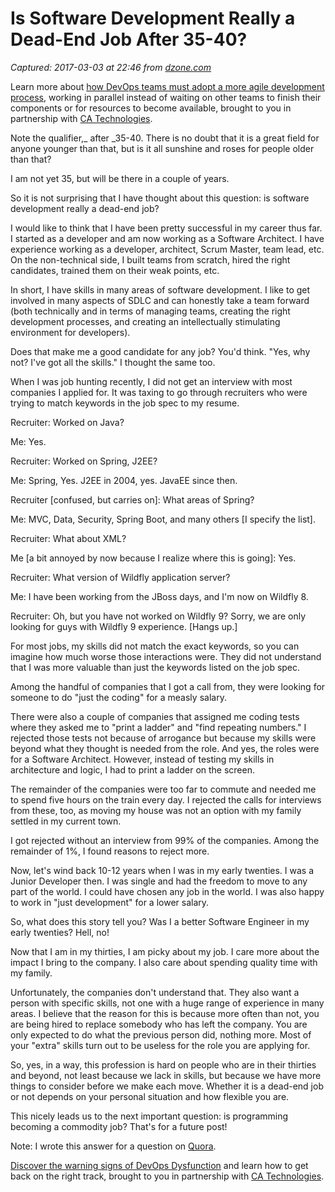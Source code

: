 # Is Software Development Really a Dead-End Job After 35-40?

_Captured: 2017-03-03 at 22:46 from [dzone.com](https://dzone.com/articles/is-software-development-really-a-dead-end-job-afte?oid=twitter&utm_content=buffere6a99&utm_medium=social&utm_source=twitter.com&utm_campaign=buffer)_

Learn more about [how DevOps teams must adopt a more agile development process](https://dzone.com/go?i=148026&u=https%3A%2F%2Fwww.ca.com%2Fus%2Fcollateral%2Febook%2Fexploring-the-tools-that-make-agile-parallel-development-possible.register.html%3Fmrm%3D540542%26cid%3DNA-DSP-ABUS-ACM-000195-00001285-000000492%26aid%3D00702), working in parallel instead of waiting on other teams to finish their components or for resources to become available, brought to you in partnership with [CA Technologies](https://dzone.com/go?i=148026&u=https%3A%2F%2Fwww.ca.com%2Fus%2Fcollateral%2Febook%2Fexploring-the-tools-that-make-agile-parallel-development-possible.register.html%3Fmrm%3D540542%26cid%3DNA-DSP-ABUS-ACM-000195-00001285-000000492%26aid%3D00702).

Note the qualifier,_ after _35-40. There is no doubt that it is a great field for anyone younger than that, but is it all sunshine and roses for people older than that?

I am not yet 35, but will be there in a couple of years.

So it is not surprising that I have thought about this question: is software development really a dead-end job?

I would like to think that I have been pretty successful in my career thus far. I started as a developer and am now working as a Software Architect. I have experience working as a developer, architect, Scrum Master, team lead, etc. On the non-technical side, I built teams from scratch, hired the right candidates, trained them on their weak points, etc.

In short, I have skills in many areas of software development. I like to get involved in many aspects of SDLC and can honestly take a team forward (both technically and in terms of managing teams, creating the right development processes, and creating an intellectually stimulating environment for developers).

Does that make me a good candidate for any job? You'd think. "Yes, why not? I've got all the skills." I thought the same too.

When I was job hunting recently, I did not get an interview with most companies I applied for. It was taxing to go through recruiters who were trying to match keywords in the job spec to my resume.

Recruiter: Worked on Java?

Me: Yes.

Recruiter: Worked on Spring, J2EE?

Me: Spring, Yes. J2EE in 2004, yes. JavaEE since then.

Recruiter [confused, but carries on]: What areas of Spring?

Me: MVC, Data, Security, Spring Boot, and many others [I specify the list].

Recruiter: What about XML?

Me [a bit annoyed by now because I realize where this is going]: Yes.

Recruiter: What version of Wildfly application server?

Me: I have been working from the JBoss days, and I'm now on Wildfly 8.

Recruiter: Oh, but you have not worked on Wildfly 9? Sorry, we are only looking for guys with Wildfly 9 experience. [Hangs up.]

For most jobs, my skills did not match the exact keywords, so you can imagine how much worse those interactions were. They did not understand that I was more valuable than just the keywords listed on the job spec.

Among the handful of companies that I got a call from, they were looking for someone to do "just the coding" for a measly salary.

There were also a couple of companies that assigned me coding tests where they asked me to "print a ladder" and "find repeating numbers." I rejected those tests not because of arrogance but because my skills were beyond what they thought is needed from the role. And yes, the roles were for a Software Architect. However, instead of testing my skills in architecture and logic, I had to print a ladder on the screen.

The remainder of the companies were too far to commute and needed me to spend five hours on the train every day. I rejected the calls for interviews from these, too, as moving my house was not an option with my family settled in my current town.

I got rejected without an interview from 99% of the companies. Among the remainder of 1%, I found reasons to reject more.

Now, let's wind back 10-12 years when I was in my early twenties. I was a Junior Developer then. I was single and had the freedom to move to any part of the world. I could have chosen any job in the world. I was also happy to work in "just development" for a lower salary.

So, what does this story tell you? Was I a better Software Engineer in my early twenties? Hell, no!

Now that I am in my thirties, I am picky about my job. I care more about the impact I bring to the company. I also care about spending quality time with my family.

Unfortunately, the companies don't understand that. They also want a person with specific skills, not one with a huge range of experience in many areas. I believe that the reason for this is because more often than not, you are being hired to replace somebody who has left the company. You are only expected to do what the previous person did, nothing more. Most of your "extra" skills turn out to be useless for the role you are applying for.

So, yes, in a way, this profession is hard on people who are in their thirties and beyond, not least because we lack in skills, but because we have more things to consider before we make each move. Whether it is a dead-end job or not depends on your personal situation and how flexible you are.

This nicely leads us to the next important question: is programming becoming a commodity job? That's for a future post!

Note: I wrote this answer for a question on [Quora](https://www.quora.com/Is-software-development-really-a-dead-end-job-after-35-40).

[Discover the warning signs of DevOps Dysfunction](https://dzone.com/go?i=148027&u=http%3A%2F%2Ftransform.ca.com%2Fpragmatic-guide-to-devops.html%3Fmrm%3D540542%26cid%3DNA-DSP-ABUS-ACM-000195-00001286-000000493%26aid%3D00702) and learn how to get back on the right track, brought to you in partnership with [CA Technologies](https://dzone.com/go?i=148027&u=http%3A%2F%2Ftransform.ca.com%2Fpragmatic-guide-to-devops.html%3Fmrm%3D540542%26cid%3DNA-DSP-ABUS-ACM-000195-00001286-000000493%26aid%3D00702).
